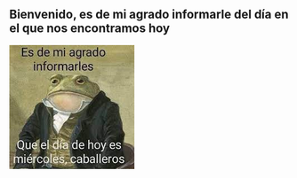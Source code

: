 ## Bienvenido, es de mi agrado informarle del día en el que nos encontramos hoy

![Image](wednesday.jfif)



